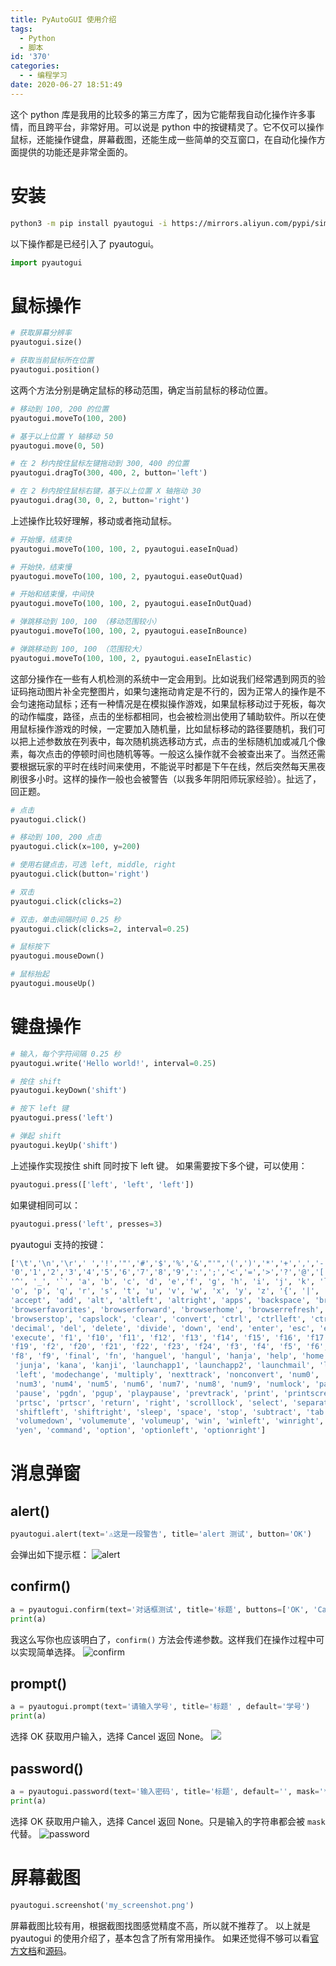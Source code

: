 ```yaml
---
title: PyAutoGUI 使用介绍
tags:
  - Python
  - 脚本
id: '370'
categories:
  - - 编程学习
date: 2020-06-27 18:51:49
---
```


这个 python 库是我用的比较多的第三方库了，因为它能帮我自动化操作许多事情，而且跨平台，非常好用。可以说是 python 中的按键精灵了。它不仅可以操作鼠标，还能操作键盘，屏幕截图，还能生成一些简单的交互窗口，在自动化操作方面提供的功能还是非常全面的。
<!-- more -->
# 安装

```bash
python3 -m pip install pyautogui -i https://mirrors.aliyun.com/pypi/simple
```

以下操作都是已经引入了 pyautogui。

```python
import pyautogui
```

# 鼠标操作

```python
# 获取屏幕分辨率
pyautogui.size()

# 获取当前鼠标所在位置
pyautogui.position()
```

这两个方法分别是确定鼠标的移动范围，确定当前鼠标的移动位置。

```python
# 移动到 100, 200 的位置
pyautogui.moveTo(100, 200)

# 基于以上位置 Y 轴移动 50
pyautogui.move(0, 50)

# 在 2 秒内按住鼠标左键拖动到 300, 400 的位置
pyautogui.dragTo(300, 400, 2, button='left')

# 在 2 秒内按住鼠标右键，基于以上位置 X 轴拖动 30
pyautogui.drag(30, 0, 2, button='right')
```

上述操作比较好理解，移动或者拖动鼠标。

```python
# 开始慢，结束快
pyautogui.moveTo(100, 100, 2, pyautogui.easeInQuad)

# 开始快，结束慢
pyautogui.moveTo(100, 100, 2, pyautogui.easeOutQuad)

# 开始和结束慢，中间快
pyautogui.moveTo(100, 100, 2, pyautogui.easeInOutQuad)

# 弹跳移动到 100, 100 （移动范围较小）
pyautogui.moveTo(100, 100, 2, pyautogui.easeInBounce)

# 弹跳移动到 100, 100 （范围较大）
pyautogui.moveTo(100, 100, 2, pyautogui.easeInElastic)
```

这部分操作在一些有人机检测的系统中一定会用到。比如说我们经常遇到网页的验证码拖动图片补全完整图片，如果匀速拖动肯定是不行的，因为正常人的操作是不会匀速拖动鼠标；还有一种情况是在模拟操作游戏，如果鼠标移动过于死板，每次的动作幅度，路径，点击的坐标都相同，也会被检测出使用了辅助软件。所以在使用鼠标操作游戏的时候，一定要加入随机量，比如鼠标移动的路径要随机，我们可以把上述参数放在列表中，每次随机挑选移动方式，点击的坐标随机加或减几个像素，每次点击的停顿时间也随机等等。一般这么操作就不会被查出来了。当然还需要根据玩家的平时在线时间来使用，不能说平时都是下午在线，然后突然每天黑夜刷很多小时。这样的操作一般也会被警告（以我多年阴阳师玩家经验）。扯远了，回正题。

```python
# 点击
pyautogui.click()

# 移动到 100, 200 点击
pyautogui.click(x=100, y=200)

# 使用右键点击，可选 left, middle, right
pyautogui.click(button='right')

# 双击
pyautogui.click(clicks=2)

# 双击，单击间隔时间 0.25 秒
pyautogui.click(clicks=2, interval=0.25)

# 鼠标按下
pyautogui.mouseDown()

# 鼠标抬起
pyautogui.mouseUp()
```

# 键盘操作

```python
# 输入，每个字符间隔 0.25 秒
pyautogui.write('Hello world!', interval=0.25)

# 按住 shift
pyautogui.keyDown('shift')

# 按下 left 键
pyautogui.press('left')

# 弹起 shift
pyautogui.keyUp('shift')
```

上述操作实现按住 shift 同时按下 left 键。 如果需要按下多个键，可以使用：

```python
pyautogui.press(['left', 'left', 'left'])
```

如果键相同可以：

```python
pyautogui.press('left', presses=3)
```

pyautogui 支持的按键：

```bash
['\t','\n','\r',' ','!','"','#','$','%','&',"'",'(',')','*','+',',','-','.','/',
'0','1','2','3','4','5','6','7','8','9',':',';','<','=','>','?','@','[','\\', ']', 
'^', '_', '`', 'a', 'b', 'c', 'd', 'e','f', 'g', 'h', 'i', 'j', 'k', 'l', 'm', 'n', 
'o', 'p', 'q', 'r', 's', 't', 'u', 'v', 'w', 'x', 'y', 'z', '{', '|', '}', '~', 
'accept', 'add', 'alt', 'altleft', 'altright', 'apps', 'backspace', 'browserback', 
'browserfavorites', 'browserforward', 'browserhome', 'browserrefresh', 'browsersearch', 
'browserstop', 'capslock', 'clear', 'convert', 'ctrl', 'ctrlleft', 'ctrlright', 
'decimal', 'del', 'delete', 'divide', 'down', 'end', 'enter', 'esc', 'escape', 
'execute', 'f1', 'f10', 'f11', 'f12', 'f13', 'f14', 'f15', 'f16', 'f17', 'f18', 
'f19', 'f2', 'f20', 'f21', 'f22', 'f23', 'f24', 'f3', 'f4', 'f5', 'f6', 'f7', 
'f8', 'f9', 'final', 'fn', 'hanguel', 'hangul', 'hanja', 'help', 'home', 'insert',
 'junja', 'kana', 'kanji', 'launchapp1', 'launchapp2', 'launchmail', 'launchmediaselect', 
 'left', 'modechange', 'multiply', 'nexttrack', 'nonconvert', 'num0', 'num1', 'num2', 
 'num3', 'num4', 'num5', 'num6', 'num7', 'num8', 'num9', 'numlock', 'pagedown', 'pageup', 
 'pause', 'pgdn', 'pgup', 'playpause', 'prevtrack', 'print', 'printscreen', 'prntscrn', 
 'prtsc', 'prtscr', 'return', 'right', 'scrolllock', 'select', 'separator', 'shift', 
 'shiftleft', 'shiftright', 'sleep', 'space', 'stop', 'subtract', 'tab','up', 
 'volumedown', 'volumemute', 'volumeup', 'win', 'winleft', 'winright', 
 'yen', 'command', 'option', 'optionleft', 'optionright']
```

# 消息弹窗

## alert()

```python
pyautogui.alert(text='⚠️这是一段警告', title='alert 测试', button='OK')
```

会弹出如下提示框： ![alert](https://i.loli.net/2020/06/27/KCYxOpRmLJezEF7.png)

## confirm()

```python
a = pyautogui.confirm(text='对话框测试', title='标题', buttons=['OK', 'Cancel'])
print(a)
```

我这么写你也应该明白了，`confirm()` 方法会传递参数。这样我们在操作过程中可以实现简单选择。 ![confirm](https://i.loli.net/2020/06/27/iGEFep3hoJU6KuX.png)

## prompt()

```python
a = pyautogui.prompt(text='请输入学号', title='标题' , default='学号')
print(a)
```

选择 OK 获取用户输入，选择 Cancel 返回 None。 ![](https://i.loli.net/2020/06/27/E7TuvUa3tACw9Mz.png)

## password()

```python
a = pyautogui.password(text='输入密码', title='标题', default='', mask='*')
print(a)
```

选择 OK 获取用户输入，选择 Cancel 返回 None。只是输入的字符串都会被 `mask` 代替。 ![password](https://i.loli.net/2020/06/27/AbIr68B2MDxP9pa.png)

# 屏幕截图

```python
pyautogui.screenshot('my_screenshot.png')
```

屏幕截图比较有用，根据截图找图感觉精度不高，所以就不推荐了。 以上就是 pyautogui 的使用介绍了，基本包含了所有常用操作。 如果还觉得不够可以看[官方文档](https://pyautogui.readthedocs.io/en/latest/index.html)和[源码](https://github.com/asweigart/pyautogui)。